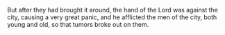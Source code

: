 But after they had brought it around, the hand of the Lord was against the city, causing a very great panic, and he afflicted the men of the city, both young and old, so that tumors broke out on them.
